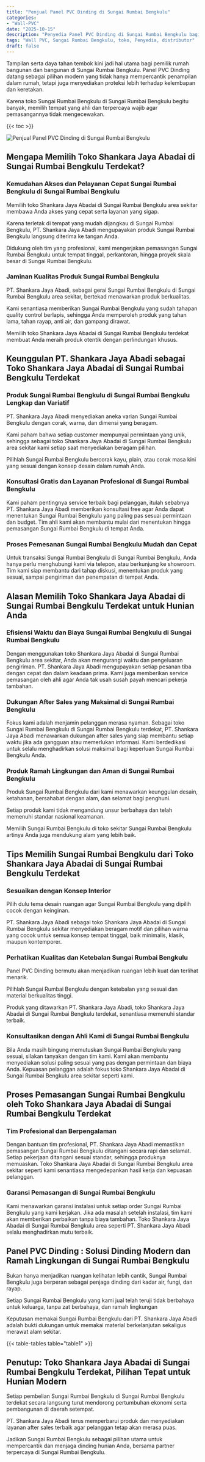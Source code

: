 ```yaml
---
title: "Penjual Panel PVC Dinding di Sungai Rumbai Bengkulu"
categories: 
- "Wall-PVC"
date: "2025-10-15"
description: "Penyedia Panel PVC Dinding di Sungai Rumbai Bengkulu bagi rumah, perkantoran, dan ritel. Panel berkualitas, beragam motif, pilihan warna elegan, beserta jasa pemasangan oleh tenaga ahli ahli dan kepastian resmi!|Layanan distribusi Panel PVC Dinding di Sungai Rumbai Bengkulu untuk keperluan rumah, kantor, maupun toko, dengan material berkualitas dan instalasi oleh tim berpengalaman serta kepastian resmi.|Alternatif Panel PVC Dinding di Sungai Rumbai Bengkulu yang andal untuk hunian, kantor, serta ritel, bersama produk unggulan dan penempatan dikerjakan oleh teknisi ahli serta jaminan resmi.|Penyediaan Panel PVC Dinding di Sungai Rumbai Bengkulu untuk tempat tinggal, kantor, dan ritel, beserta produk terbaik dan instalasi ditangani oleh tim profesional, dilengkapi beserta garansi resmi.}"
tags: "Wall PVC, Sungai Rumbai Bengkulu, toko, Penyedia, distributor"
draft: false
---
```


Tampilan serta daya tahan tembok kini jadi hal utama bagi pemilik rumah bangunan dan bangunan di Sungai Rumbai Bengkulu.  Panel PVC Dinding  datang sebagai pilihan modern yang tidak hanya mempercantik penampilan dalam rumah, tetapi juga menyediakan proteksi lebih terhadap kelembapan dan keretakan.

Karena toko Sungai Rumbai Bengkulu di Sungai Rumbai Bengkulu begitu banyak, memilih tempat yang ahli dan terpercaya wajib agar pemasangannya tidak mengecewakan.

{{< toc >}}

![Penjual Panel PVC Dinding di Sungai Rumbai Bengkulu](/images/Wall-PVC/Penjual-Panel-PVC-Dinding-di-Sungai-Rumbai-Bengkulu.png)


## Mengapa Memilih Toko Shankara Jaya Abadai di Sungai Rumbai Bengkulu Terdekat?

### Kemudahan Akses dan Pelayanan Cepat Sungai Rumbai Bengkulu di Sungai Rumbai Bengkulu

Memilih toko Shankara Jaya Abadai di Sungai Rumbai Bengkulu area sekitar membawa Anda akses yang cepat serta layanan yang sigap.

Karena terletak di tempat yang mudah dijangkau di Sungai Rumbai Bengkulu, PT. Shankara Jaya Abadi mengupayakan produk Sungai Rumbai Bengkulu langsung diterima ke tangan Anda.

Didukung oleh tim yang profesional, kami mengerjakan pemasangan Sungai Rumbai Bengkulu untuk tempat tinggal, perkantoran, hingga proyek skala besar di Sungai Rumbai Bengkulu.

### Jaminan Kualitas Produk Sungai Rumbai Bengkulu

PT. Shankara Jaya Abadi, sebagai gerai Sungai Rumbai Bengkulu di Sungai Rumbai Bengkulu area sekitar, bertekad menawarkan produk berkualitas.

Kami senantiasa memberikan Sungai Rumbai Bengkulu yang sudah tahapan quality control berlapis, sehingga Anda memperoleh produk yang tahan lama, tahan rayap, anti air, dan gampang dirawat.

Memilih toko Shankara Jaya Abadai di Sungai Rumbai Bengkulu terdekat membuat Anda meraih produk otentik dengan perlindungan khusus.

## Keunggulan PT. Shankara Jaya Abadi sebagai Toko Shankara Jaya Abadai di Sungai Rumbai Bengkulu Terdekat

### Produk Sungai Rumbai Bengkulu di Sungai Rumbai Bengkulu Lengkap dan Variatif

PT. Shankara Jaya Abadi menyediakan aneka varian Sungai Rumbai Bengkulu dengan corak, warna, dan dimensi yang beragam.

Kami paham bahwa setiap customer mempunyai permintaan yang unik, sehingga sebagai toko Shankara Jaya Abadai di Sungai Rumbai Bengkulu area sekitar kami setiap saat menyediakan beragam pilihan.

Pilihlah Sungai Rumbai Bengkulu bercorak kayu, plain, atau corak masa kini yang sesuai dengan konsep desain dalam rumah Anda.

### Konsultasi Gratis dan Layanan Profesional di Sungai Rumbai Bengkulu

Kami paham pentingnya service terbaik bagi pelanggan, itulah sebabnya PT. Shankara Jaya Abadi memberikan konsultasi free agar Anda dapat menentukan Sungai Rumbai Bengkulu yang paling pas sesuai permintaan dan budget. Tim ahli kami akan membantu mulai dari menentukan hingga pemasangan Sungai Rumbai Bengkulu di tempat Anda.

### Proses Pemesanan Sungai Rumbai Bengkulu Mudah dan Cepat

Untuk transaksi Sungai Rumbai Bengkulu di Sungai Rumbai Bengkulu, Anda hanya perlu menghubungi kami via telepon, atau berkunjung ke showroom. Tim kami siap membantu dari tahap diskusi, menentukan produk yang sesuai, sampai pengiriman dan penempatan di tempat Anda.

## Alasan Memilih Toko Shankara Jaya Abadai di Sungai Rumbai Bengkulu Terdekat untuk Hunian Anda

### Efisiensi Waktu dan Biaya Sungai Rumbai Bengkulu di Sungai Rumbai Bengkulu

Dengan menggunakan toko Shankara Jaya Abadai di Sungai Rumbai Bengkulu area sekitar, Anda akan mengurangi waktu dan pengeluaran pengiriman. PT. Shankara Jaya Abadi mengupayakan setiap pesanan tiba dengan cepat dan dalam keadaan prima. Kami juga memberikan service pemasangan oleh ahli agar Anda tak usah susah payah mencari pekerja tambahan.

### Dukungan After Sales yang Maksimal di Sungai Rumbai Bengkulu

Fokus kami adalah menjamin pelanggan merasa nyaman. Sebagai toko Sungai Rumbai Bengkulu di Sungai Rumbai Bengkulu terdekat, PT. Shankara Jaya Abadi menawarkan dukungan after sales yang siap membantu setiap waktu jika ada gangguan atau memerlukan informasi. Kami berdedikasi untuk selalu menghadirkan solusi maksimal bagi keperluan Sungai Rumbai Bengkulu Anda.

### Produk Ramah Lingkungan dan Aman di Sungai Rumbai Bengkulu

Produk Sungai Rumbai Bengkulu dari kami menawarkan keunggulan desain, ketahanan, bersahabat dengan alam, dan selamat bagi penghuni.

Setiap produk kami tidak mengandung unsur berbahaya dan telah memenuhi standar nasional keamanan.

Memilih Sungai Rumbai Bengkulu di toko sekitar Sungai Rumbai Bengkulu artinya Anda juga mendukung alam yang lebih baik.

## Tips Memilih Sungai Rumbai Bengkulu dari Toko Shankara Jaya Abadai di Sungai Rumbai Bengkulu Terdekat

### Sesuaikan dengan Konsep Interior 

Pilih dulu tema desain ruangan agar Sungai Rumbai Bengkulu yang dipilih cocok dengan keinginan.

PT. Shankara Jaya Abadi sebagai toko Shankara Jaya Abadai di Sungai Rumbai Bengkulu sekitar menyediakan beragam motif dan pilihan warna yang cocok untuk semua konsep tempat tinggal, baik minimalis, klasik, maupun kontemporer.

### Perhatikan Kualitas dan Ketebalan Sungai Rumbai Bengkulu

 Panel PVC Dinding  bermutu akan menjadikan ruangan lebih kuat dan terlihat menarik.

Pilihlah Sungai Rumbai Bengkulu dengan ketebalan yang sesuai dan material berkualitas tinggi.

Produk yang ditawarkan PT. Shankara Jaya Abadi, toko Shankara Jaya Abadai di Sungai Rumbai Bengkulu terdekat, senantiasa memenuhi standar terbaik.

### Konsultasikan dengan Ahli Kami di Sungai Rumbai Bengkulu

Bila Anda masih bingung memutuskan Sungai Rumbai Bengkulu yang sesuai, silakan tanyakan dengan tim kami. Kami akan membantu menyediakan solusi paling sesuai yang pas dengan permintaan dan biaya Anda. Kepuasan pelanggan adalah fokus toko Shankara Jaya Abadai di Sungai Rumbai Bengkulu area sekitar seperti kami.

## Proses Pemasangan Sungai Rumbai Bengkulu oleh Toko Shankara Jaya Abadai di Sungai Rumbai Bengkulu Terdekat

### Tim Profesional dan Berpengalaman

Dengan bantuan tim profesional, PT. Shankara Jaya Abadi memastikan pemasangan Sungai Rumbai Bengkulu ditangani secara rapi dan selamat. Setiap pekerjaan ditangani sesuai standar, sehingga produknya memuaskan. Toko Shankara Jaya Abadai di Sungai Rumbai Bengkulu area sekitar seperti kami senantiasa mengedepankan hasil kerja dan kepuasan pelanggan.

### Garansi Pemasangan di Sungai Rumbai Bengkulu

Kami menawarkan garansi instalasi untuk setiap order Sungai Rumbai Bengkulu yang kami kerjakan. Jika ada masalah setelah instalasi, tim kami akan memberikan perbaikan tanpa biaya tambahan. Toko Shankara Jaya Abadai di Sungai Rumbai Bengkulu area seperti PT. Shankara Jaya Abadi selalu menghadirkan mutu terbaik.

##  Panel PVC Dinding : Solusi Dinding Modern dan Ramah Lingkungan di Sungai Rumbai Bengkulu

Bukan hanya menjadikan ruangan kelihatan lebih cantik, Sungai Rumbai Bengkulu juga berperan sebagai penjaga dinding dari kadar air, fungi, dan rayap.

Setiap Sungai Rumbai Bengkulu yang kami jual telah teruji tidak berbahaya untuk keluarga, tanpa zat berbahaya, dan ramah lingkungan

Keputusan memakai Sungai Rumbai Bengkulu dari PT. Shankara Jaya Abadi adalah bukti dukungan untuk memakai material berkelanjutan sekaligus merawat alam sekitar.

{{< table-tables table="table1" >}}

## Penutup: Toko Shankara Jaya Abadai di Sungai Rumbai Bengkulu Terdekat, Pilihan Tepat untuk Hunian Modern

Setiap pembelian Sungai Rumbai Bengkulu di Sungai Rumbai Bengkulu terdekat secara langsung turut mendorong pertumbuhan ekonomi serta pembangunan di daerah setempat.

PT. Shankara Jaya Abadi terus memperbarui produk dan menyediakan layanan after sales terbaik agar pelanggan tetap akan merasa puas.

Jadikan Sungai Rumbai Bengkulu sebagai pilihan utama untuk mempercantik dan menjaga dinding hunian Anda, bersama partner terpercaya di Sungai Rumbai Bengkulu.